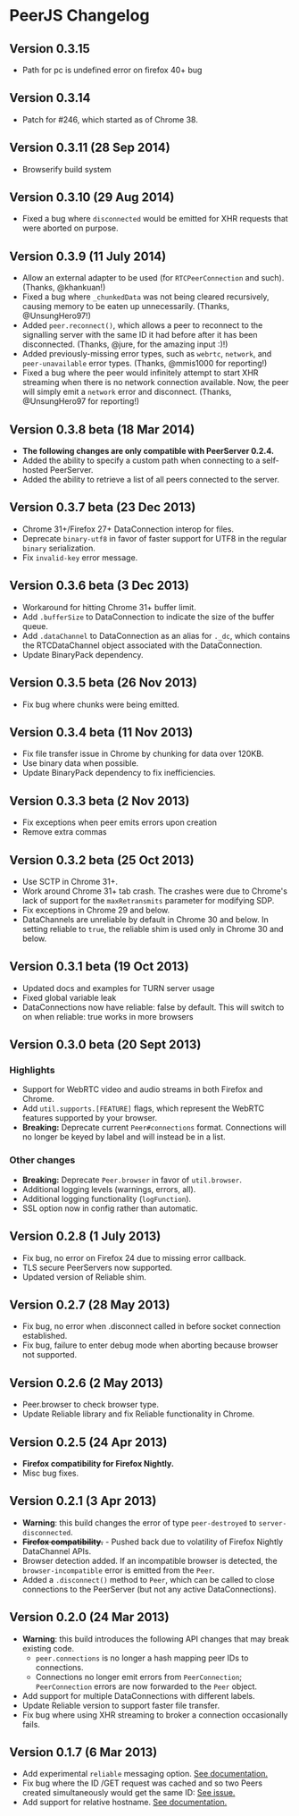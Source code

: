 # PeerJS Changelog

## Version 0.3.15
* Path for pc is undefined error on firefox 40+ bug

## Version 0.3.14
* Patch for #246, which started as of Chrome 38.

## Version 0.3.11 (28 Sep 2014)
* Browserify build system

## Version 0.3.10 (29 Aug 2014)
* Fixed a bug where `disconnected` would be emitted for XHR requests that were aborted on purpose.

## Version 0.3.9 (11 July 2014)
* Allow an external adapter to be used (for `RTCPeerConnection` and such). (Thanks, @khankuan!)
* Fixed a bug where `_chunkedData` was not being cleared recursively, causing memory to be eaten up unnecessarily. (Thanks, @UnsungHero97!)
* Added `peer.reconnect()`, which allows a peer to reconnect to the signalling server with the same ID it had before after it has been disconnected. (Thanks, @jure, for the amazing input :)!)
* Added previously-missing error types, such as `webrtc`, `network`, and `peer-unavailable` error types. (Thanks, @mmis1000 for reporting!)
* Fixed a bug where the peer would infinitely attempt to start XHR streaming when there is no network connection available. Now, the peer will simply emit a `network` error and disconnect. (Thanks, @UnsungHero97 for reporting!)

## Version 0.3.8 beta (18 Mar 2014)
* **The following changes are only compatible with PeerServer 0.2.4.**
* Added the ability to specify a custom path when connecting to a self-hosted
  PeerServer.
* Added the ability to retrieve a list of all peers connected to the server.

## Version 0.3.7 beta (23 Dec 2013)
* Chrome 31+/Firefox 27+ DataConnection interop for files.
* Deprecate `binary-utf8` in favor of faster support for UTF8 in the regular
  `binary` serialization.
* Fix `invalid-key` error message.

## Version 0.3.6 beta (3 Dec 2013)
* Workaround for hitting Chrome 31+ buffer limit.
* Add `.bufferSize` to DataConnection to indicate the size of the buffer queue.
* Add `.dataChannel` to DataConnection as an alias for `._dc`, which contains
  the RTCDataChannel object associated with the DataConnection.
* Update BinaryPack dependency.

## Version 0.3.5 beta (26 Nov 2013)
* Fix bug where chunks were being emitted.

## Version 0.3.4 beta (11 Nov 2013)
* Fix file transfer issue in Chrome by chunking for data over 120KB.
* Use binary data when possible.
* Update BinaryPack dependency to fix inefficiencies.

## Version 0.3.3 beta (2 Nov 2013)
* Fix exceptions when peer emits errors upon creation
* Remove extra commas

## Version 0.3.2 beta (25 Oct 2013)
* Use SCTP in Chrome 31+.
* Work around Chrome 31+ tab crash. The crashes were due to Chrome's lack of support for the `maxRetransmits` parameter for modifying SDP.
* Fix exceptions in Chrome 29 and below.
* DataChannels are unreliable by default in Chrome 30 and below. In setting
  reliable to `true`, the reliable shim is used only in Chrome 30 and below.

## Version 0.3.1 beta (19 Oct 2013)
* Updated docs and examples for TURN server usage
* Fixed global variable leak
* DataConnections now have reliable: false by default. This will switch to on when reliable: true works in more browsers

## Version 0.3.0 beta (20 Sept 2013)

### Highlights
* Support for WebRTC video and audio streams in both Firefox and Chrome.
* Add `util.supports.[FEATURE]` flags, which represent the WebRTC features
  supported by your browser.
* **Breaking:** Deprecate current `Peer#connections` format. Connections will no longer be
  keyed by label and will instead be in a list.

### Other changes
* **Breaking:** Deprecate `Peer.browser` in favor of `util.browser`.
* Additional logging levels (warnings, errors, all).
* Additional logging functionality (`logFunction`).
* SSL option now in config rather than automatic.

## Version 0.2.8 (1 July 2013)
* Fix bug, no error on Firefox 24 due to missing error callback.
* TLS secure PeerServers now supported.
* Updated version of Reliable shim.

## Version 0.2.7 (28 May 2013)
* Fix bug, no error when .disconnect called in before socket connection established.
* Fix bug, failure to enter debug mode when aborting because browser not supported.

## Version 0.2.6 (2 May 2013)
* Peer.browser to check browser type.
* Update Reliable library and fix Reliable functionality in Chrome.

## Version 0.2.5 (24 Apr 2013)
* **Firefox compatibility for Firefox Nightly.**
* Misc bug fixes.

## Version 0.2.1 (3 Apr 2013)
* **Warning**: this build changes the error of type `peer-destroyed` to `server-disconnected`.
* ~~**Firefox compatibility.**~~ - Pushed back due to volatility of Firefox Nightly DataChannel APIs.
* Browser detection added. If an incompatible browser is detected, the `browser-incompatible` error is emitted from the `Peer`.
* Added a `.disconnect()` method to `Peer`, which can be called to close connections to the PeerServer (but not any active DataConnections).

## Version 0.2.0 (24 Mar 2013)
* **Warning**: this build introduces the following API changes that may break existing code.
  * `peer.connections` is no longer a hash mapping peer IDs to connections.
  * Connections no longer emit errors from `PeerConnection`; `PeerConnection` errors are now forwarded to the `Peer` object.
* Add support for multiple DataConnections with different labels.
* Update Reliable version to support faster file transfer.
* Fix bug where using XHR streaming to broker a connection occasionally fails.

## Version 0.1.7 (6 Mar 2013)
* Add experimental `reliable` messaging option. [See documentation.](https://github.com/peers/peerjs/blob/master/docs/api.md#experimental-reliable-and-large-file-transfer)
* Fix bug where the ID /GET request was cached and so two Peers created simultaneously would get the same ID: [See issue.](https://github.com/peers/peerjs-server/issues/2)
* Add support for relative hostname. [See documentation.](https://github.com/peers/peerjs/blob/master/docs/api.md#new-peerid-options)
